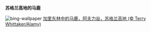 
**苏格兰高地的马鹿**

![bing-wallpaper](https://www.bing.com/th?id=OHR.RedStag_ZH-CN6403546321_1920x1080.jpg)
[加里东林中的马鹿，阿夫力谷，苏格兰高地 (© Terry Whittaker/Alamy)](https://www.bing.com/search?q=%E9%A9%AC%E9%B9%BF&amp;form=hpcapt&amp;mkt=zh-cn)
  